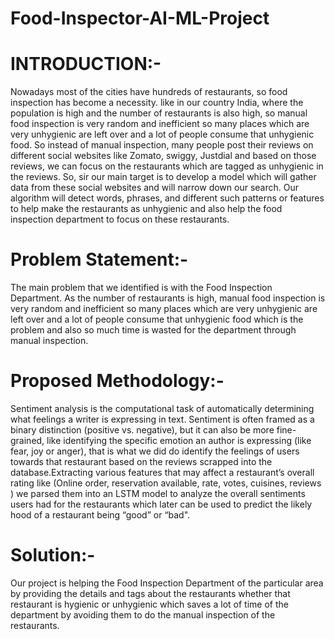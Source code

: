 # Food-Inspector-AI-ML-Project
# INTRODUCTION:-
Nowadays most of the cities have hundreds of restaurants, so food inspection has become a necessity. like in our country India, where the population is high and the number of restaurants is also high, so manual food inspection is very random and inefficient so many places which are very unhygienic are left over and a lot of people consume that unhygienic food. So instead of manual inspection, many people post their reviews on different social websites like Zomato, swiggy, Justdial and based on those reviews, we can focus on the restaurants which are tagged as unhygienic in the reviews. So, sir our main target is to develop a model which will gather data from these social websites and will narrow down our search. Our algorithm will detect words, phrases, and different such patterns or features to help make the restaurants as unhygienic and also help the food inspection department to focus on these restaurants.
# Problem Statement:-
The main problem that we identified is with the Food Inspection Department. As the number of restaurants is high, manual food inspection is very random and inefficient so many places which are very unhygienic are left over and a lot of people consume that unhygienic food which is the problem and also so much time is wasted for the department through manual inspection.
# Proposed Methodology:-
Sentiment analysis is the computational task of automatically determining what feelings a writer is expressing in text. Sentiment is often framed as a binary distinction (positive vs. negative), but it can also be more fine-grained, like identifying the specific emotion an author is expressing (like fear, joy or anger), that is what we did do identify the feelings of users towards that restaurant based on the reviews scrapped into the database.Extracting various features that may affect a restaurant’s overall rating like (Online order, reservation available, rate, votes, cuisines, reviews ) we parsed them into an LSTM model to analyze the overall sentiments users had for the restaurants which later can be 
used to predict the likely hood of a restaurant being “good” or “bad".
# Solution:-
Our project is helping the Food Inspection Department of the particular area by providing the details and tags about the restaurants whether that restaurant is hygienic or unhygienic which saves a lot of time of the department by avoiding them to do the manual inspection of the restaurants.
